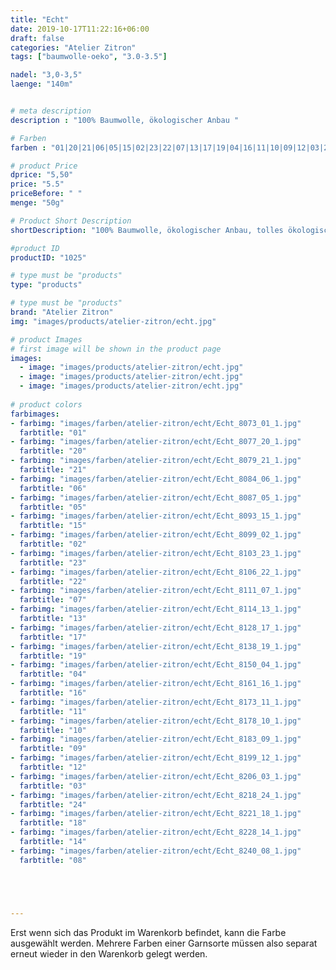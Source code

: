 ```yaml
---
title: "Echt"
date: 2019-10-17T11:22:16+06:00
draft: false
categories: "Atelier Zitron"
tags: ["baumwolle-oeko", "3.0-3.5"]	

nadel: "3,0-3,5" 
laenge: "140m"	


# meta description
description : "100% Baumwolle, ökologischer Anbau "

# Farben
farben : "01|20|21|06|05|15|02|23|22|07|13|17|19|04|16|11|10|09|12|03|24|18|14|08"

# product Price
dprice: "5,50"
price: "5.5"
priceBefore: " "
menge: "50g"

# Product Short Description
shortDescription: "100% Baumwolle, ökologischer Anbau, tolles ökologisches Sommergarn"

#product ID
productID: "1025"

# type must be "products"
type: "products"

# type must be "products"
brand: "Atelier Zitron"
img: "images/products/atelier-zitron/echt.jpg"   

# product Images
# first image will be shown in the product page
images:
  - image: "images/products/atelier-zitron/echt.jpg"
  - image: "images/products/atelier-zitron/echt.jpg"
  - image: "images/products/atelier-zitron/echt.jpg"
   
# product colors
farbimages:
- farbimg: "images/farben/atelier-zitron/echt/Echt_8073_01_1.jpg"	
  farbtitle: "01"
- farbimg: "images/farben/atelier-zitron/echt/Echt_8077_20_1.jpg"	
  farbtitle: "20"
- farbimg: "images/farben/atelier-zitron/echt/Echt_8079_21_1.jpg"	
  farbtitle: "21"
- farbimg: "images/farben/atelier-zitron/echt/Echt_8084_06_1.jpg"	
  farbtitle: "06"
- farbimg: "images/farben/atelier-zitron/echt/Echt_8087_05_1.jpg"	
  farbtitle: "05"
- farbimg: "images/farben/atelier-zitron/echt/Echt_8093_15_1.jpg"	
  farbtitle: "15"
- farbimg: "images/farben/atelier-zitron/echt/Echt_8099_02_1.jpg"	
  farbtitle: "02"
- farbimg: "images/farben/atelier-zitron/echt/Echt_8103_23_1.jpg"	
  farbtitle: "23"
- farbimg: "images/farben/atelier-zitron/echt/Echt_8106_22_1.jpg"	
  farbtitle: "22"
- farbimg: "images/farben/atelier-zitron/echt/Echt_8111_07_1.jpg"	
  farbtitle: "07"
- farbimg: "images/farben/atelier-zitron/echt/Echt_8114_13_1.jpg"	
  farbtitle: "13"
- farbimg: "images/farben/atelier-zitron/echt/Echt_8128_17_1.jpg"	
  farbtitle: "17"
- farbimg: "images/farben/atelier-zitron/echt/Echt_8138_19_1.jpg"	
  farbtitle: "19"
- farbimg: "images/farben/atelier-zitron/echt/Echt_8150_04_1.jpg"	
  farbtitle: "04"
- farbimg: "images/farben/atelier-zitron/echt/Echt_8161_16_1.jpg"	
  farbtitle: "16"
- farbimg: "images/farben/atelier-zitron/echt/Echt_8173_11_1.jpg"	
  farbtitle: "11"
- farbimg: "images/farben/atelier-zitron/echt/Echt_8178_10_1.jpg"	
  farbtitle: "10"
- farbimg: "images/farben/atelier-zitron/echt/Echt_8183_09_1.jpg"	
  farbtitle: "09"
- farbimg: "images/farben/atelier-zitron/echt/Echt_8199_12_1.jpg"	
  farbtitle: "12"
- farbimg: "images/farben/atelier-zitron/echt/Echt_8206_03_1.jpg"	
  farbtitle: "03"
- farbimg: "images/farben/atelier-zitron/echt/Echt_8218_24_1.jpg"	
  farbtitle: "24"
- farbimg: "images/farben/atelier-zitron/echt/Echt_8221_18_1.jpg"	
  farbtitle: "18"
- farbimg: "images/farben/atelier-zitron/echt/Echt_8228_14_1.jpg"	
  farbtitle: "14"
- farbimg: "images/farben/atelier-zitron/echt/Echt_8240_08_1.jpg"	
  farbtitle: "08"





---
```


Erst wenn sich das Produkt im Warenkorb befindet, kann die Farbe ausgewählt werden.
Mehrere Farben einer Garnsorte müssen also separat erneut wieder in den Warenkorb gelegt werden.
